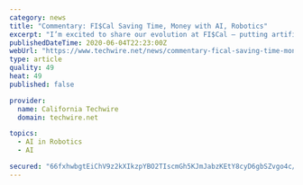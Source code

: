 ```yaml
---
category: news
title: "Commentary: FI$Cal Saving Time, Money with AI, Robotics"
excerpt: "I’m excited to share our evolution at FI$Cal — putting artificial intelligence (AI) and robotic process automation (RPA) into our systems to bring more help to our customers. The implementation of FI$Bot marked one of our first uses of AI."
publishedDateTime: 2020-06-04T22:23:00Z
webUrl: "https://www.techwire.net/news/commentary-fical-saving-time-money-with-ai-automation.html"
type: article
quality: 49
heat: 49
published: false

provider:
  name: California Techwire
  domain: techwire.net

topics:
  - AI in Robotics
  - AI

secured: "66fxhwbgtEiChV9z2kXIkzpYBO2TIscmGh5KJmJabzKEtY8cyD6gbSZvgo4c/34Kttce+XNK8AgtWSo1/v9mvsaRCMXZCKznHYr16JsbO5E+8vHx9bnxqA/K+dojyoTysBTegwirq5M40ySPMnRuzSW2j2NAMGuXdV7IH8nfqbVL0/60rPHZ/+d3sYSsbB+awKeW0a+mf/wTHq1SimZQL6GVd9d8oBtXPdC6DCyf77fdQunlzh9YWkc71LmXgTI65QDEa+D1aHBw9k1YYAiPNU1kLmnPpLQHmcBTJNE9yHv4RHxLpdGI9ssuBEruVlbCNt1DZAK0U6yZNr7u/AW6IFzyo4uI8FMvy76M3lAiFNgKWcFmBBE0KXGaKROylHFjFqQ+54zyzXpMgkvyYS4LF7LFd3LPYT/lFhSla0Us5K/Z8aolDqGy4Y8OCEBvYPAHU+sBir/mx6ueIUJj5pf63MgeEKNuDST4xw196SXObmw=;TdzT4hAkPmYoerAQD99gOg=="
---
```


